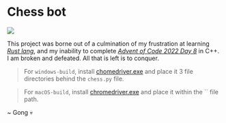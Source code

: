 # Chess bot

![](https://images.chesscomfiles.com/uploads/v1/images_users/tiny_mce/brasileirosim/phpaRm8GF.jpeg)

This project was borne out of a culmination of my frustration at learning [*Rust lang*](https://www.rust-lang.org/), and my inability to complete [*Advent of Code 2022 Day 8*](https://adventofcode.com/2022/day/8) in C++. I am broken and defeated. All that is left is to conquer.

> For `windows-build`, install [chomedriver.exe](https://chromedriver.chromium.org/) and place it 3 file directories behind the `chess.py` file.

> For `macOS-build`, install [chromedriver.exe](https://chromedriver.chromium.org/) and place it within the `` file path.
   
  
~ Gong 💀
